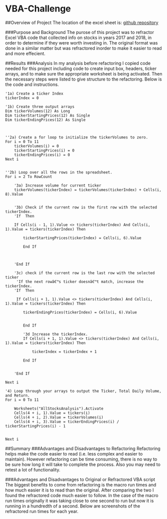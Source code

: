 # VBA-Challenge

##Overview of Project
The location of the excel sheet is: [github repository](https://github.com/CodyMorin25/VBA-Challenge.git)

###Purpose and Background
The purose of this project was to refractor Excel VBA code that collected info on stocks in years 2017 and 2018, in order to determine if they were worth investing in. The original format was done in a similar matter but was refractored inorder to make it easier to read and more effecient.

##Results
###Analysis
In my analysis before refactoring I copied code needed for this project including code to create input box, headers, ticker arrays, and to make sure the appropriate worksheet is being activated. Then the necessary steps were listed to give structure to the refactoring. Below is the code and instructions.


    '1a) Create a ticker Index
    tickerIndex = 0

    '1b) Create three output arrays
    Dim tickerVolumes(12) As Long
    Dim tickerStartingPrices(12) As Single
    Dim tickerEndingPrices(12) As Single
    
    
    
    ''2a) Create a for loop to initialize the tickerVolumes to zero.
    For i = 0 To 11
        tickerVolumes(i) = 0
        tickerStartingPrices(i) = 0
        tickerEndingPrices(i) = 0
    Next i
   
        
    ''2b) Loop over all the rows in the spreadsheet.
    For i = 2 To RowCount
    
        '3a) Increase volume for current ticker
        tickerVolumes(tickerIndex) = tickerVolumes(tickerIndex) + Cells(i, 8).Value
        
        
        '3b) Check if the current row is the first row with the selected tickerIndex.
        'If  Then
            
        If Cells(i - 1, 1).Value <> tickers(tickerIndex) And Cells(i, 1).Value = tickers(tickerIndex) Then
            
            tickerStartingPrices(tickerIndex) = Cells(i, 6).Value
            
            End If
            
    
            
        'End If
        
        '3c) check if the current row is the last row with the selected ticker
         'If the next rowâ€™s ticker doesnâ€™t match, increase the tickerIndex.
        'If  Then
            
         If Cells(i + 1, 1).Value <> tickers(tickerIndex) And Cells(i, 1).Value = tickers(tickerIndex) Then
            
            tickerEndingPrices(tickerIndex) = Cells(i, 6).Value
            
            
            End If

            '3d Increase the tickerIndex.
            If Cells(i + 1, 1).Value <> tickers(tickerIndex) And Cells(i, 1).Value = tickers(tickerIndex) Then
            
                tickerIndex = tickerIndex + 1
                
            End If
            
            
        'End If
    
    Next i
    
    '4) Loop through your arrays to output the Ticker, Total Daily Volume, and Return.
    For i = 0 To 11
        
        Worksheets("AllStocksAnalysis").Activate
        Cells(4 + i, 1).Value = tickers(i)
        Cells(4 + i, 2).Value = tickerVolumes(i)
        Cells(4 + i, 3).Value = tickerEndingPrices(i) / tickerStartingPrices(i) - 1
        
        
    Next i


##Summary
###Advantages and Disadvantages to Refactoring
Refactoring helps make the code easier to read (i.e. less complex and easier to maintain). However refactoring can be time consuming, there is no way to be sure how long it will take to complete the process. Also you may need to retest a lot of functionality.

###Advantages and Disadvantages to Original or Refractored VBA script
The biggest benefits to come from refactoring is the macro run times and how much easier it is to read than the original. After comparing the two I found the refractored code much easier to follow. In the case of the macro run times originally it was taking close to one second to run but now it is running in a hundredth of a second. Below are screenshots of the refractored run times for each year.




